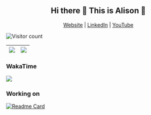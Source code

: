 <h2 align="center"> Hi there 👋 This is Alison 🥰</h2>
  
<p align="center">
  <a href="http://alisonggggg.com/">Website</a> | <a href="https://www.linkedin.com/in/alisonliwenhuang/">LinkedIn</a> | <a href="https://www.youtube.com/channel/UC78ZXf4LLCj0Yw4Lg3MHgdQ">YouTube</a>
</p>

![Visitor count](https://shields-io-visitor-counter.herokuapp.com/badge?page=README)


<a href="https://github.com/alisongh?tab=repositories"><img src="https://github-readme-stats.vercel.app/api?username=alisongh&theme=buefy&count_private=true&hide=contribs,prs&hide_border=true"></a> |  <a href="https://github.com/alisongh?tab=repositories"><img src="https://github-readme-stats.vercel.app/api/top-langs/?username=alisongh&layout=compact&hide_border=true"></a>
| ------------- | ------------- |

<h3> WakaTime</h3>
<a href="https://github.com/alisongh?tab=repositories"><img src="https://github-readme-stats.vercel.app/api/wakatime?username=alisongh)"></a>

<!--
**alisongh/alisongh** is a ✨ _special_ ✨ repository because its `README.md` (this file) appears on your GitHub profile.


Here are some ideas to get you started:

- 🔭 I’m currently working on ...
- 🌱 I’m currently learning ...
- 👯 I’m looking to collaborate on ...
- 🤔 I’m looking for help with ...
- 💬 Ask me about ...
- 📫 How to reach me: ...
- 😄 Pronouns: ...
- ⚡ Fun fact: ...
-->

<h3> Working on</h3>

[![Readme Card](https://github-readme-stats.vercel.app/api/pin/?username=alisongh&repo=Mining-Massive-Datasets)](https://github.com/alisongh/Mining-Massive-Datasets)
